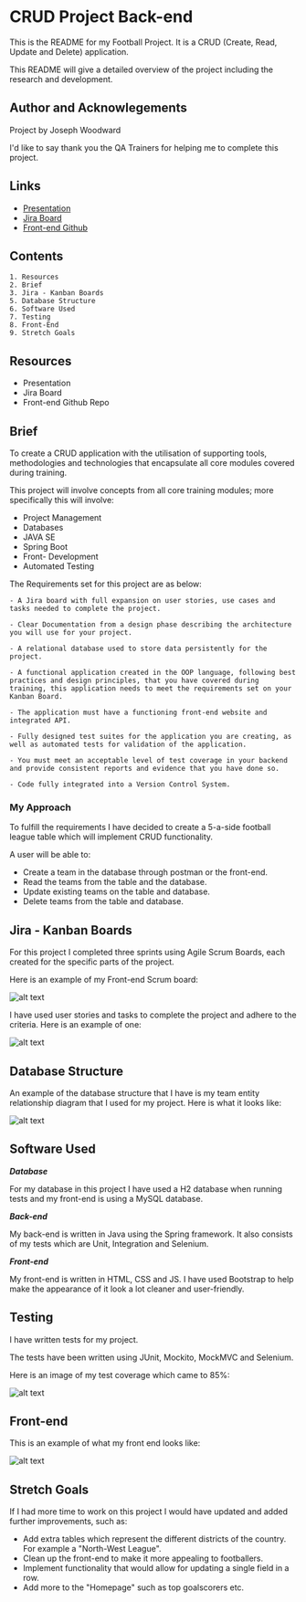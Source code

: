 # CRUD Project Back-end

This is the README for my Football Project. It is a CRUD (Create, Read, Update and Delete) application.

This README will give a detailed overview of the project including the research and development.

 ## Author and Acknowlegements

Project by Joseph Woodward

I'd like to say thank you the QA Trainers for helping me to complete this project.

## Links

- [Presentation](https://docs.google.com/presentation/d/15gCtsKpkF-JWPq3MJJQaX6blx26is6Kq_m93TUEP6OQ/edit?usp=sharing)
- [Jira Board](https://joewoodward.atlassian.net/secure/RapidBoard.jspa?rapidView=1&projectKey=LT5)
- [Front-end Github](https://github.com/JoeWoody97/FootballProjectFront)

## Contents

    1. Resources
    2. Brief
    3. Jira - Kanban Boards
    5. Database Structure
    6. Software Used
    7. Testing
    8. Front-End
    9. Stretch Goals

## Resources

- Presentation
- Jira Board
- Front-end Github Repo

## Brief

To create a CRUD application with the utilisation of supporting tools, methodologies and technologies that encapsulate all core modules covered during training.

This project will involve concepts from all core training modules; more specifically this will involve:

- Project Management
- Databases
- JAVA SE
- Spring Boot
- Front- Development
- Automated Testing

The Requirements set for this project are as below:

    - A Jira board with full expansion on user stories, use cases and tasks needed to complete the project.

    - Clear Documentation from a design phase describing the architecture you will use for your project.

    - A relational database used to store data persistently for the project.

    - A functional application created in the OOP language, following best practices and design principles, that you have covered during training, this application needs to meet the requirements set on your Kanban Board.

    - The application must have a functioning front-end website and integrated API.

    - Fully designed test suites for the application you are creating, as well as automated tests for validation of the application.

    - You must meet an acceptable level of test coverage in your backend and provide consistent reports and evidence that you have done so.

    - Code fully integrated into a Version Control System.

### My Approach

To fulfill the requirements I have decided to create a 5-a-side football league table which will implement CRUD functionality. 

A user will be able to:

- Create a team in the database through postman or the front-end.
- Read the teams from the table and the database.
- Update existing teams on the table and database.
- Delete teams from the table and database.

## Jira - Kanban Boards

For this project I completed three sprints using Agile Scrum Boards, each created for the specific parts of the project.

Here is an example of my Front-end Scrum board:

![alt text](https://github.com/JoeWoody97/FootballProject/blob/dev/football_project_files/Sprint_2_FrontEnd.PNG?raw=true)

I have used user stories and tasks to complete the project and adhere to the criteria. Here is an example of one:

![alt text](https://github.com/JoeWoody97/FootballProject/blob/dev/football_project_files/user_strory.PNG?raw=true)

## Database Structure

An example of the database structure that I have is my team entity relationship diagram that I used for my project. Here is what it looks like:

![alt text](https://github.com/JoeWoody97/FootballProject/blob/dev/football_project_files/Database_Structure.png?raw=true)

## Software Used

***Database***

For my database in this project I have used a H2 database when running tests and my front-end is using a MySQL database.

***Back-end***

My back-end is written in Java using the Spring framework. It also consists of my tests which are Unit, Integration and Selenium. 

***Front-end***

My front-end is written in HTML, CSS and JS. I have used Bootstrap to help make the appearance of it look a lot cleaner and user-friendly. 

## Testing

I have written tests for my project.

The tests have been written using JUnit, Mockito, MockMVC and Selenium.

Here is an image of my test coverage which came to 85%:

![alt text](https://github.com/JoeWoody97/FootballProject/blob/dev/football_project_files/myTestCoverage.PNG?raw=true)

## Front-end 

This is an example of what my front end looks like:

![alt text](https://github.com/JoeWoody97/FootballProject/blob/dev/football_project_files/front_end.PNG?raw=true)

## Stretch Goals

If I had more time to work on this project I would have updated and added further improvements, such as:

- Add extra tables which represent the different districts of the country. For example a "North-West League".
- Clean up the front-end to make it more appealing to footballers.
- Implement functionality that would allow for updating a single field in a row.
- Add more to the "Homepage" such as top goalscorers etc.
